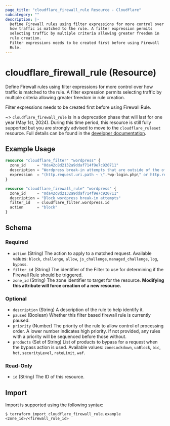 ```yaml
---
page_title: "cloudflare_firewall_rule Resource - Cloudflare"
subcategory: ""
description: |-
  Define Firewall rules using filter expressions for more control over
  how traffic is matched to the rule. A filter expression permits
  selecting traffic by multiple criteria allowing greater freedom in
  rule creation.
  Filter expressions needs to be created first before using Firewall
  Rule.
---
```


# cloudflare_firewall_rule (Resource)

Define Firewall rules using filter expressions for more control over
how traffic is matched to the rule. A filter expression permits
selecting traffic by multiple criteria allowing greater freedom in
rule creation.

Filter expressions needs to be created first before using Firewall
Rule.

~> `cloudflare_firewall_rule` is in a deprecation phase that will last for one
  year (May 1st, 2024). During this time period, this resource is still fully
  supported but you are strongly advised  to move to the `cloudflare_ruleset`
  resource. Full details can be found in the
  [developer documentation](https://developers.cloudflare.com/waf/reference/migration-guides/firewall-rules-to-custom-rules/#relevant-changes-for-terraform-users).

## Example Usage

```terraform
resource "cloudflare_filter" "wordpress" {
  zone_id     = "0da42c8d2132a9ddaf714f9e7c920711"
  description = "Wordpress break-in attempts that are outside of the office"
  expression  = "(http.request.uri.path ~ \".*wp-login.php\" or http.request.uri.path ~ \".*xmlrpc.php\") and ip.src ne 192.0.2.1"
}

resource "cloudflare_firewall_rule" "wordpress" {
  zone_id     = "0da42c8d2132a9ddaf714f9e7c920711"
  description = "Block wordpress break-in attempts"
  filter_id   = cloudflare_filter.wordpress.id
  action      = "block"
}
```

<!-- schema generated by tfplugindocs -->
## Schema

### Required

- `action` (String) The action to apply to a matched request. Available values: `block`, `challenge`, `allow`, `js_challenge`, `managed_challenge`, `log`, `bypass`.
- `filter_id` (String) The identifier of the Filter to use for determining if the Firewall Rule should be triggered.
- `zone_id` (String) The zone identifier to target for the resource. **Modifying this attribute will force creation of a new resource.**

### Optional

- `description` (String) A description of the rule to help identify it.
- `paused` (Boolean) Whether this filter based firewall rule is currently paused.
- `priority` (Number) The priority of the rule to allow control of processing order. A lower number indicates high priority. If not provided, any rules with a priority will be sequenced before those without.
- `products` (Set of String) List of products to bypass for a request when the bypass action is used. Available values: `zoneLockdown`, `uaBlock`, `bic`, `hot`, `securityLevel`, `rateLimit`, `waf`.

### Read-Only

- `id` (String) The ID of this resource.

## Import

Import is supported using the following syntax:

```shell
$ terraform import cloudflare_firewall_rule.example <zone_id>/<firewall_rule_id>
```
